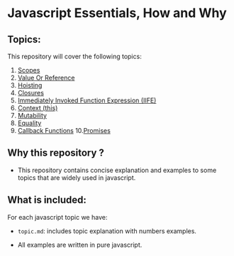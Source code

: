 # Javascript Essentials, How and Why

## Topics:
This repository will cover the following topics:

1. [Scopes](scopes.md)
2. [Value Or Reference](valueOrReference.md)
3. [Hoisting](hoisting.md)
4. [Closures](closure.md)
5. [Immediately Invoked Function Expression (IIFE)](IIFE.md)
6. [Context (this)](context.md)
7. [Mutability](mutability.md)
8. [Equality](equality.md)
9. [Callback Functions](callbackFunctions.md)
10.[Promises](promises.md)

## Why this repository ?
* This repository contains concise explanation and examples to some topics that are widely used in javascript.


## What is included:
For each javascript topic we have:
* `topic.md`: includes topic explanation with numbers examples.

* All examples are written in pure javascript.

